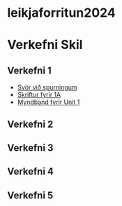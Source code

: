 # leikjaforritun2024
# Verkefni Skil
## Verkefni 1
- [Svör við spurningum](https://github.com/Matthiasfe06/leikjaforritun2024/blob/main/Verk1/Verk1_a/Sv%C3%B6r%20vi%C3%B0%20spurningum.docx)
- [Skriftur fyrir 1A](https://github.com/Matthiasfe06/leikjaforritun2024/tree/main/Verk1/Verk1_a/Scripts)
- [Myndband fyrir Unit 1]()
## Verkefni 2
## Verkefni 3
## Verkefni 4
## Verkefni 5
